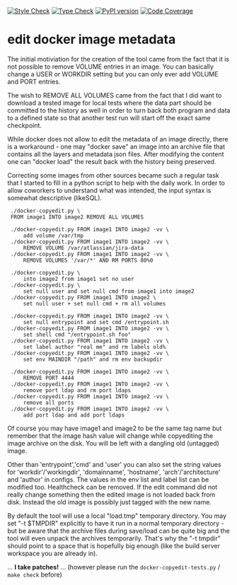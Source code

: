 [![Style Check](https://github.com/gdraheim/docker-copyedit/actions/workflows/stylecheck.yml/badge.svg?event=push)](https://github.com/gdraheim/docker-copyedit/actions/workflows/stylecheck.yml)
[![Type Check](https://github.com/gdraheim/docker-copyedit/actions/workflows/typecheck.yml/badge.svg?event=push)](https://github.com/gdraheim/docker-copyedit/actions/workflows/typecheck.yml)
[![PyPI version](https://badge.fury.io/py/docker-copyedit.svg)](https://pypi.org/project/docker-copyedit/)
[![Code Coverage](https://img.shields.io/badge/60%20test-75%25%20coverage-brightgreen)](https://github.com/gdraheim/docker-copyedit/blob/master/docker-copyedit-tests.py)

# edit docker image metadata

The initial motiviation for the creation of the tool came from
the fact that it is not possible to remove VOLUME entries in
an image. You can basically change a USER or WORKDIR setting
but you can only ever add VOLUME and PORT entries.

The wish to REMOVE ALL VOLUMES came from the fact that I did
want to download a tested image for local tests where the
data part should be committed to the history as well in order
to turn back both program and data to a defined state so that 
another test run will start off the exact same checkpoint.

While docker does not allow to edit the metadata of an image
directly, there is a workaround - one may "docker save" an
image into an archive file that contains all the layers and
metadata json files. After modifying the content one can
"docker load" the result back with the history being preserved.

Correcting some images from other sources became such a
regular task that I started to fill in a python script to
help with the daily work. In order to allow coworkers to
understand what was intended, the input syntax is somewhat
descriptive (likeSQL).

     ./docker-copyedit.py \
     FROM image1 INTO image2 REMOVE ALL VOLUMES
         
     ./docker-copyedit.py FROM image1 INTO image2 -vv \
         add volume /var/tmp
     ./docker-copyedit.py FROM image1 INTO image2 -vv \
         REMOVE VOLUME /var/atlassian/jira-data
     ./docker-copyedit.py FROM image1 INTO image2 -vv \
         REMOVE VOLUMES '/var/*' AND RM PORTS 80%0
     
     ./docker-copyedit.py \
         into image2 from image1 set no user
     ./docker-copyedit.py \
         set null user and set null cmd from image1 into image2
     ./docker-copyedit.py FROM image1 INTO image2 \
         set null user + set null cmd + rm all volumes

     ./docker-copyedit.py FROM image1 INTO image2 -vv \
         set null entrypoint and set cmd /entrypoint.sh
     ./docker-copyedit.py FROM image1 INTO image2 -vv \
         set shell cmd "/entrypoint.sh foo"
     ./docker-copyedit.py FROM image1 INTO image2 -vv \
         set label author "real me" and rm labels old%
     ./docker-copyedit.py FROM image1 INTO image2 -vv \
         set env MAINDIR "/path" and rm env backupdir

     ./docker-copyedit.py FROM image1 INTO image2 -vv \
         REMOVE PORT 4444
     ./docker-copyedit.py FROM image1 INTO image2 -vv \
         remove port ldap and rm port ldaps
     ./docker-copyedit.py FROM image1 INTO image2 -vv \
         remove all ports
     ./docker-copyedit.py FROM image1 INTO image2 -vv \
         add port ldap and add port ldaps

Of course you may have image1 and image2 to be the same
tag name but remember that the image hash value will 
change while copyediting the image archive on the disk.
You will be left with a dangling old (untagged) image.

Other than 'entrypoint','cmd' and 'user' you can also set 
the string values for 'workdir'/'workingdir', 'domainname',
'hostname', 'arch'/'architecture' and 'author' in configs.
The values in the env list and label list can be modified too.
Healthcheck can be removed.
If the edit command did not really change something then
the edited image is not loaded back from disk. Instead the 
old image is possibly just tagged with the new name.

By default the tool will use a local "load.tmp" temporary
directory. You may set "-t $TMPDIR" explicitly to have it
run in a normal temporary directory - but be aware that
the archive files during save/load can be quite big and the
tool will even unpack the archives temporarily. That's why
the "-t tmpdir" should point to a space that is hopefully big
enough (like the build server workspace you are already in).

... **I take patches!** 
... (however please run the `docker-copyedit-tests.py` / `make check` before)

